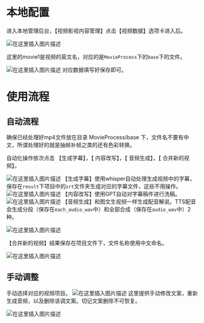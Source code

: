 # 本地配置


进入本地管理后台，【视频影视内容管理】点击【视频数据】选项卡进入后。

![在这里插入图片描述](https://img-blog.csdnimg.cn/e6219096027a4b5c92f275a7c4b0373f.png)

这里的movie1是视频的英文名，对应的是`MovieProcess`下的`base`下的文件。

![在这里插入图片描述](https://img-blog.csdnimg.cn/af33e6373364477ca79a834847716b0d.png)
对应数据填写好保存即可。
# 使用流程

## 自动流程

确保已经处理好mp4文件放在目录 MovieProcess/base 下，文件名不要有中文，所谓处理好的就是抽帧补帧之类的还有色彩转换。

自动化操作依次点击 【生成字幕】，【 内容改写】，【 音频生成】，【 合并新的视频】。

![在这里插入图片描述](https://img-blog.csdnimg.cn/d861c0f705c64191abb39dca4e4266e7.png)
【生成字幕】使用whisper自动处理生成视频中的字幕，保存在`result`下项目中的`srt`文件夹生成对应的字幕文件，这些不用操作。
![在这里插入图片描述](https://img-blog.csdnimg.cn/cecb48a4e8034c9ebc76b230dad7b7d5.png)
【内容改写】使用GPT自动对字幕稿件进行洗稿。
![在这里插入图片描述](https://img-blog.csdnimg.cn/53a2576fe37c4cf5acd5ea6b7da21d94.png)
【音频生成】和图文生视频一样生成配音解说。TTS配音会生成分段（保存在`each_audio_wav`中）和全部合成（保存在`audio_wav`中）2种。

![在这里插入图片描述](https://img-blog.csdnimg.cn/e8a09610659d4279922e59bd0c56b446.png)

【合并新的视频】结果保存在项目文件下，文件名称使用中文命名。

![在这里插入图片描述](https://img-blog.csdnimg.cn/bea2b5a72aa34852b1d1b43f2e547034.png)

## 手动调整
手动选择对应的视频项目。
![在这里插入图片描述](https://img-blog.csdnimg.cn/a2be1165c02e424c90dd633cabe62f2f.png)
这里提供手动修改文案，重新生成音频，以及删除该调文案。切记文案删除不可恢复。

![在这里插入图片描述](https://img-blog.csdnimg.cn/2cb1b3d4221f49318bed75c5cd80f5a3.png)
